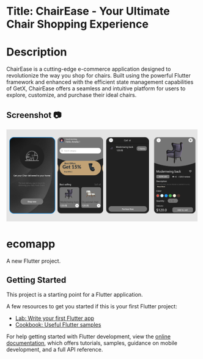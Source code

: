 # Title: ChairEase - Your Ultimate Chair Shopping Experience

# Description
ChairEase is a cutting-edge e-commerce application designed to revolutionize the way you shop for chairs. Built using the powerful Flutter framework and enhanced with the efficient state management capabilities of GetX, ChairEase offers a seamless and intuitive platform for users to explore, customize, and purchase their ideal chairs.

## Screenshot 📷
<img src="dig.png" width=500px/>  

# ecomapp

A new Flutter project.

## Getting Started

This project is a starting point for a Flutter application.

A few resources to get you started if this is your first Flutter project:

- [Lab: Write your first Flutter app](https://docs.flutter.dev/get-started/codelab)
- [Cookbook: Useful Flutter samples](https://docs.flutter.dev/cookbook)

For help getting started with Flutter development, view the
[online documentation](https://docs.flutter.dev/), which offers tutorials,
samples, guidance on mobile development, and a full API reference.
